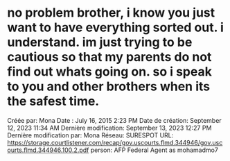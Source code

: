 # no problem brother, i know you just want to have everything sorted out. i understand. im just trying to be cautious so that my parents do not find out whats going on. so i speak to you and other brothers when its the safest time.

Créée par: Mona
Date : July 16, 2015 2:23 PM
Date de création: September 12, 2023 11:34 AM
Dernière modification: September 13, 2023 12:27 PM
Dernière modification par: Mona
Réseau: SURESPOT
URL: https://storage.courtlistener.com/recap/gov.uscourts.flmd.344946/gov.uscourts.flmd.344946.100.2.pdf
person: AFP Federal Agent as mohamadmo7